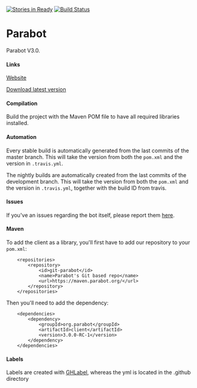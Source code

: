[![Stories in Ready](https://badge.waffle.io/Parabot/Parabot.png?label=ready&title=Ready)](https://waffle.io/Parabot/Parabot)
[![Build Status](https://travis-ci.org/Parabot/Parabot.svg?branch=master)](https://travis-ci.org/Parabot/Parabot)

# Parabot

Parabot V3.0.

#### Links

[Website](http://www.parabot.org/)

[Download latest version](http://v3.bdn.parabot.org/api/bot/download/client)

#### Compilation
Build the project with the Maven POM file to have all required libraries installed.

#### Automation
Every stable build is automatically generated from the last commits of the master branch. This will take the version from both the `pom.xml` and the version in `.travis.yml`.

The nightly builds are automatically created from the last commits of the development branch. This will take the version from both the `pom.xml` and the version in `.travis.yml`, together with the build ID from travis.

#### Issues
If you've an issues regarding the bot itself, please report them [here](https://github.com/Parabot/Parabot/issues).

#### Maven
To add the client as a library, you'll first have to add our repository to your `pom.xml`:

```
    <repositories>
        <repository>
            <id>git-parabot</id>
            <name>Parabot's Git based repo</name>
            <url>https://maven.parabot.org/</url>
        </repository>
    </repositories>
```

Then you'll need to add the dependency:

```
    <dependencies>
        <dependency>
            <groupId>org.parabot</groupId>
            <artifactId>client</artifactId>
            <version>3.0.0-RC-1</version>
        </dependency>
    </dependencies>
```

#### Labels
Labels are created with [GHLabel](https://github.com/jimmycuadra/ghlabel), whereas the yml is located in the .github directory